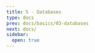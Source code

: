 ```yaml
---
title: 5 - Databases
type: docs
prev: docs/basics/03-databases
next: docs/
sidebar:
  open: true
---
```

